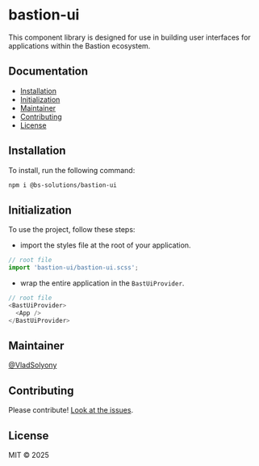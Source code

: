 # bastion-ui

This component library is designed for use in building user interfaces for applications within the Bastion ecosystem.

## Documentation

- [Installation](#installation)
- [Initialization](#initialization)
- [Maintainer](#maintainer)
- [Contributing](#contributing)
- [License](#license)

## Installation

To install, run the following command:

```sh
npm i @bs-solutions/bastion-ui
```


## Initialization

To use the project, follow these steps:

- import the styles file at the root of your application.
```js
// root file
import 'bastion-ui/bastion-ui.scss';
```
- wrap the entire application in the `BastUiProvider`.
```js
// root file
<BastUiProvider>
  <App />
</BastUiProvider>
```

## Maintainer

[@VladSolyony](https://github.com/VladSolyony)

## Contributing

Please contribute! [Look at the issues](https://github.com/Bastion-RND/bastion-ui/issues).

## License

MIT © 2025
